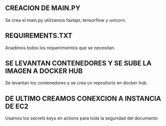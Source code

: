 ## CREACION DE MAIN.PY

Se crea el main.py utilizamos fastapi, tensorflow y uvicorn.

## REQUIREMENTS.TXT

Anadimos todos los requerimientos que se necesitan. 

## SE LEVANTAN CONTENEDORES Y SE SUBE LA IMAGEN A DOCKER HUB

Se levantan los contenedores y se crea un repositorio en docker hub.

## DE ULTIMO CREAMOS CONEXCION A INSTANCIA DE EC2 

Usamos los secrets keys en actions para toda la seguridad del documento 
